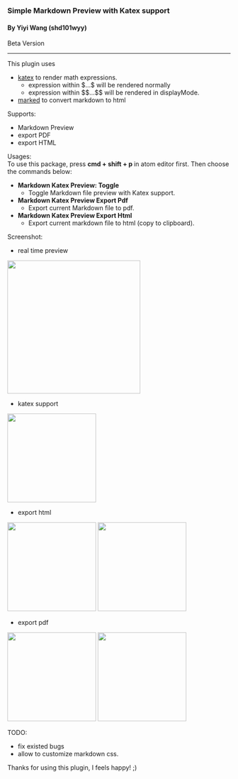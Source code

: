 ### Simple Markdown Preview with Katex support
#### By Yiyi Wang (shd101wyy)
Beta Version

---
This plugin uses
- [katex](https://github.com/Khan/KaTeX) to render math expressions.
    - expression within $\$...\$$ will be rendered normally
    - expression within $\$\$...\$\$$ will be rendered in displayMode.
- [marked](https://github.com/chjj/marked) to convert markdown to html

Supports:
- Markdown Preview
- export PDF
- export HTML

Usages:  
To use this package, press <strong> cmd + shift + p </strong> in atom editor first. Then choose the commands below:
- <strong>Markdown Katex Preview: Toggle</strong>
    - Toggle Markdown file preview with Katex support.
- <strong>Markdown Katex Preview Export Pdf </strong>
    - Export current Markdown file to pdf.
- <strong>Markdown Katex Preview Export Html</strong>
    - Export current markdown file to html (copy to clipboard).

Screenshot:  
- real time preview  
<img src="https://raw.githubusercontent.com/shd101wyy/atom-markdown-katex/master/screenshot/1.png" height="300">  

- katex support  
<img src="https://raw.githubusercontent.com/shd101wyy/atom-markdown-katex/master/screenshot/2.png" height="200">  

- export html  
<img src="https://raw.githubusercontent.com/shd101wyy/atom-markdown-katex/master/screenshot/3.png" height="200">  

<img src="https://raw.githubusercontent.com/shd101wyy/atom-markdown-katex/master/screenshot/4.png" height="200">  

- export pdf  
<img src="https://raw.githubusercontent.com/shd101wyy/atom-markdown-katex/master/screenshot/5.png" height="200">  

<img src="https://raw.githubusercontent.com/shd101wyy/atom-markdown-katex/master/screenshot/6.png" height="200">  




TODO:
- fix existed bugs
- allow to customize markdown css.

Thanks for using this plugin, I feels happy! ;)
